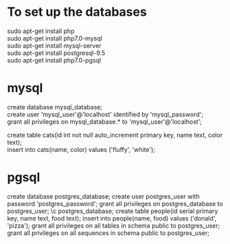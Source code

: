 # To set up the databases

sudo apt-get install php  
sudo apt-get install php7.0-mysql  
sudo apt-get install mysql-server  
sudo apt-get install postgresql-9.5  
sudo apt-get install php7.0-pgsql  

# mysql  
  
create database mysql_database;  
create user 'mysql_user'@'localhost' identified by 'mysql_password';  
grant all privileges on mysql_database.* to 'mysql_user'@'localhost';  

create table cats(id int not null auto_increment primary key, name text, color text);  
insert into cats(name, color) values ('fluffy', 'white');  
  
# pgsql

create database postgres_database;
create user postgres_user with password 'postgres_password';
grant all privileges on postgres_database to postgres_user;
\c postgres_database;
create table people(id serial primary key, name text, food text);
insert into people(name, food) values ('donald', 'pizza');
grant all privileges on all tables in schema public to postgres_user;
grant all privileges on all sequences in schema public to postgres_user;

